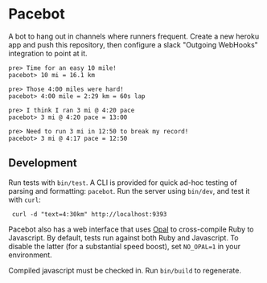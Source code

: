 Pacebot
=======

A bot to hang out in channels where runners frequent.  Create a new heroku app
and push this repository, then configure a slack "Outgoing WebHooks"
integration to point at it.

    pre> Time for an easy 10 mile!
    pacebot> 10 mi = 16.1 km

    pre> Those 4:00 miles were hard!
    pacebot> 4:00 mile = 2:29 km = 60s lap

    pre> I think I ran 3 mi @ 4:20 pace
    pacebot> 3 mi @ 4:20 pace = 13:00

    pre> Need to run 3 mi in 12:50 to break my record!
    pacebot> 3 mi @ 4:17 pace = 12:50

Development
-----------

Run tests with `bin/test`. A CLI is provided for quick ad-hoc testing of
parsing and formatting: `pacebot`. Run the server using `bin/dev`, and test it
with `curl`:

     curl -d "text=4:30km" http://localhost:9393

Pacebot also has a web interface that uses [Opal](http://opalrb.org/) to
cross-compile Ruby to Javascript. By default, tests run against both Ruby and
Javascript. To disable the latter (for a substantial speed boost), set
`NO_OPAL=1` in your environment.

Compiled javascript must be checked in. Run `bin/build` to regenerate.
